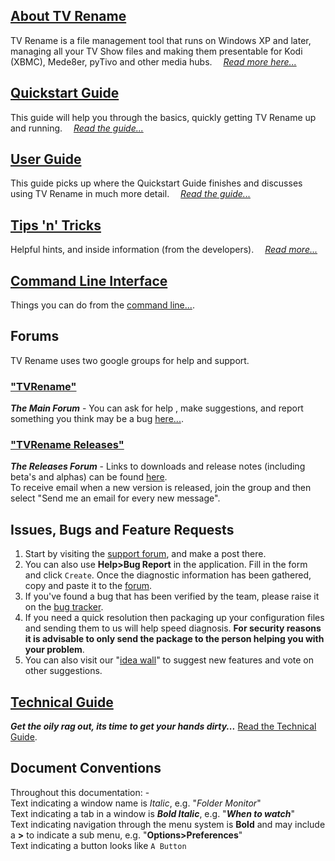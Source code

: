 ## [About TV Rename](about "Read more about TV Rename")
TV Rename is a file management tool that runs on Windows XP and later, managing all your TV Show files and making them presentable for Kodi (XBMC), Mede8er, pyTivo and other media hubs.&emsp; *[Read more here...](about "Read more about TV Rename")*

## [Quickstart Guide](quickstart "Read The Quickstart Guide")
This guide will help you through the basics, quickly getting TV Rename up and running.&emsp; *[Read the guide...](quickstart "Read The Quickstart Guide")*

## [User Guide](userguide "Read The User Guide")
This guide picks up where the Quickstart Guide finishes and discusses using TV Rename in much more detail.&emsp; *[Read the guide...](userguide "Read The User Guide")*

## [Tips 'n' Tricks](tips-tricks "Read Tips 'n' Tricks")
Helpful hints, and inside information (from the developers).&emsp; *[Read more...](tips-tricks "Read Tips 'n' Tricks")*

## [Command Line Interface](cmd-line "Read about using the CLI")
Things you can do from the [command line...](cmd-line "Read about using the CLI").

## Forums
TV Rename uses two google groups for help and support.
### ["TVRename"](https://groups.google.com/forum/#!forum/tvrename "Visit the TV Rename Forum")  
***The Main Forum*** - You can ask for help , make suggestions, and report something you think may be a bug [here...](https://groups.google.com/forum/#!forum/tvrename "Visit the TV Rename  Forum").
### ["TVRename Releases"](https://groups.google.com/forum/#!forum/tvrename-releases "Visit the TV Rename Releases Forum")  
***The Releases Forum*** - Links to downloads and release notes (including beta's and alphas) can be found [here](https://groups.google.com/forum/#!forum/tvrename-releases "Visit the TV Rename Releases Forum").  
To receive email when a new version is released, join the group and then select "Send me an email for every new message".

## Issues, Bugs and Feature&nbsp;Requests
1. Start by visiting the [support forum](https://groups.google.com/forum/#!forum/tvrename "Visit the TV Rename Forum"), and make a post there.
2. You can also use **Help>Bug Report** in the application. Fill in the form and click ```Create```. Once the diagnostic information has been gathered, copy and paste it to the [forum](https://groups.google.com/forum/#!forum/tvrename "Visit the TV Rename Forum").
3. If you've found a bug that has been verified by the team, please raise it on the [bug tracker](https://github.com/TV-Rename/tvrename/issues "Visit the GitHub Bugtracker").
4. If you need a quick resolution then packaging up your configuration files and sending them to us will help speed diagnosis. **For security reasons it is advisable to only send the package to the person helping you with your problem**.
5. You can also visit our "[idea wall](http://ideas.theideawall.com/TVRename/Forum/Details/8dea3275-4010-4bab-9763-a8bb613517e0 "Visit TV Rename's Idea Wall")" to suggest new features and vote on other suggestions. 

## [Technical Guide](technical "Read the Technical Guide")
***Get the oily rag out, its time to get your hands dirty...*** [Read the Technical Guide](technical "Read the Technical Guide").

## Document Conventions
Throughout this documentation: -<br />
Text indicating a window name is *Italic*, e.g. "*Folder Monitor*"<br />
Text indicating a tab in a window is ***Bold Italic***, e.g. "***When to watch***"<br />
Text indicating navigation through the menu system is **Bold** and may include a **>** to indicate a sub menu, e.g. "**Options>Preferences**"<br />
Text indicating a button looks like `A Button`